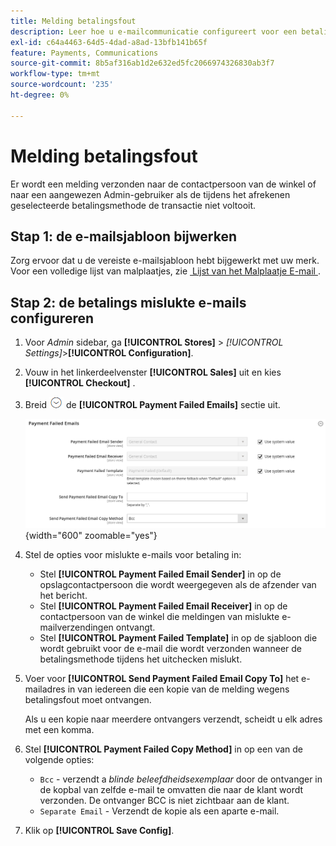 ```yaml
---
title: Melding betalingsfout
description: Leer hoe u e-mailcommunicatie configureert voor een betalingsmethode die een transactie niet kan voltooien.
exl-id: c64a4463-64d5-4dad-a8ad-13bfb141b65f
feature: Payments, Communications
source-git-commit: 8b5af316ab1d2e632ed5fc2066974326830ab3f7
workflow-type: tm+mt
source-wordcount: '235'
ht-degree: 0%

---
```


# Melding betalingsfout

Er wordt een melding verzonden naar de contactpersoon van de winkel of naar een aangewezen Admin-gebruiker als de tijdens het afrekenen geselecteerde betalingsmethode de transactie niet voltooit.

## Stap 1: de e-mailsjabloon bijwerken

Zorg ervoor dat u de vereiste e-mailsjabloon hebt bijgewerkt met uw merk. Voor een volledige lijst van malplaatjes, zie [&#x200B; Lijst van het Malplaatje E-mail &#x200B;](../systems/email-templates.md#email-template-list).

## Stap 2: de betalings mislukte e-mails configureren

1. Voor _Admin_ sidebar, ga **[!UICONTROL Stores]** > _[!UICONTROL Settings]_>**[!UICONTROL Configuration]**.

1. Vouw in het linkerdeelvenster **[!UICONTROL Sales]** uit en kies **[!UICONTROL Checkout]** .

1. Breid ![&#x200B; selecteur van de Uitbreiding &#x200B;](../assets/icon-display-expand.png) de **[!UICONTROL Payment Failed Emails]** sectie uit.

   ![&#x200B; Betaling Ontbroken E-mail &#x200B;](../configuration-reference/sales/assets/checkout-payment-failed-emails.png){width="600" zoomable="yes"}

1. Stel de opties voor mislukte e-mails voor betaling in:

   - Stel **[!UICONTROL Payment Failed Email Sender]** in op de opslagcontactpersoon die wordt weergegeven als de afzender van het bericht.
   - Stel **[!UICONTROL Payment Failed Email Receiver]** in op de contactpersoon van de winkel die meldingen van mislukte e-mailverzendingen ontvangt.
   - Stel **[!UICONTROL Payment Failed Template]** in op de sjabloon die wordt gebruikt voor de e-mail die wordt verzonden wanneer de betalingsmethode tijdens het uitchecken mislukt.

1. Voer voor **[!UICONTROL Send Payment Failed Email Copy To]** het e-mailadres in van iedereen die een kopie van de melding wegens betalingsfout moet ontvangen.

   Als u een kopie naar meerdere ontvangers verzendt, scheidt u elk adres met een komma.

1. Stel **[!UICONTROL Payment Failed Copy Method]** in op een van de volgende opties:

   - `Bcc` - verzendt a _blinde beleefdheidsexemplaar_ door de ontvanger in de kopbal van zelfde e-mail te omvatten die naar de klant wordt verzonden. De ontvanger BCC is niet zichtbaar aan de klant.
   - `Separate Email` - Verzendt de kopie als een aparte e-mail.

1. Klik op **[!UICONTROL Save Config]**.

